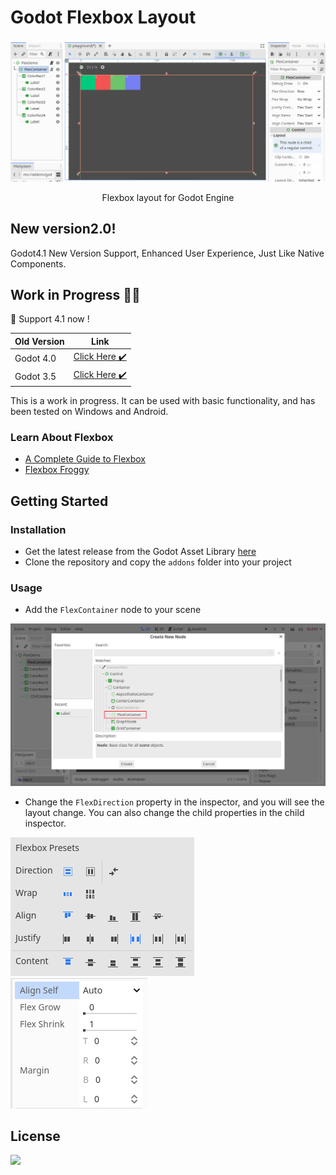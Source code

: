 # Godot Flexbox Layout

<p align="center">
    <img src="./docs/flex-container.gif" alt="flex-container-demo"/>
</p>

<p align="center">
    Flexbox layout for Godot Engine 
</p>

## New version2.0!
Godot4.1 New Version Support, Enhanced User Experience, Just Like Native Components.

## Work in Progress 🧑‍💻
🎉 Support 4.1 now !

|  Old Version 	| Link                                                               	|
|----------------	|--------------------------------------------------------------------	|
| Godot 4.0            	| [Click Here ✔️](https://github.com/citizenll/godot-flexbox/tree/4.0)  	|
| Godot 3.5            	| [Click Here ✔️](https://github.com/citizenll/godot-flexbox/tree/main) 	|

This is a work in progress. It can be used with basic functionality, and has been tested on Windows and Android.

### Learn About Flexbox
- [A Complete Guide to Flexbox](https://css-tricks.com/snippets/css/a-guide-to-flexbox/)
- [Flexbox Froggy](https://flexboxfroggy.com/)

## Getting Started
### Installation
- Get the latest release from the Godot Asset Library [here](https://godotengine.org/asset-library/asset/1811)
- Clone the repository and copy the `addons` folder into your project

### Usage
- Add the `FlexContainer` node to your scene
<p align="center">
    <img src="./docs/add-flex-container.png" alt="flex-container-demo"/>
</p>

- Change the `FlexDirection` property in the inspector, and you will see the layout change. You can also change the child properties in the child inspector.

![inspector](./docs/flex-container-property.png)![inspector](./docs/flex-child-property.png)


## 

## License
![](https://img.shields.io/badge/license-MIT-green)
